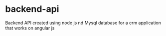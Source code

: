# backend-api
Backend API created using node js nd Mysql database for a crm application that works on angular js
